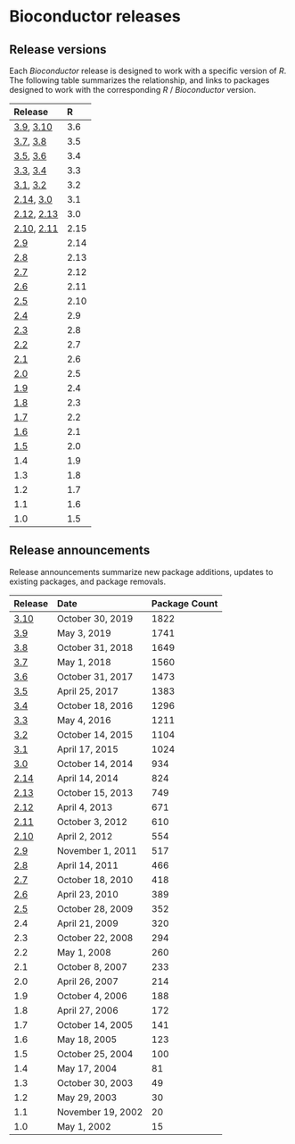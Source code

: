 # Bioconductor releases

## Release versions

Each _Bioconductor_ release is designed to work with a specific
version of _R_. The following table summarizes the relationship, and
links to packages designed to work with the corresponding _R_ /
_Bioconductor_ version.

| Release                                          | R    |
|:-------------------------------------------------|:-----|
| [3.9](/packages/3.9/), [3.10](/packages/3.10/)   | 3.6  |
| [3.7](/packages/3.7/), [3.8](/packages/3.8/)     | 3.5  |
| [3.5](/packages/3.5/),  [3.6](/packages/3.6/)    | 3.4  |
| [3.3](/packages/3.3/), [3.4](/packages/3.4/)     | 3.3  |
| [3.1](/packages/3.1/), [3.2](/packages/3.2/)     | 3.2  |
| [2.14](/packages/2.14/), [3.0](/packages/3.0/)   | 3.1  |
| [2.12](/packages/2.12/), [2.13](/packages/2.13/) | 3.0  |
| [2.10](/packages/2.10/), [2.11](/packages/2.11/) | 2.15 |
| [2.9](/packages/2.9/)                            | 2.14 |
| [2.8](/packages/2.8/)                            | 2.13 |
| [2.7](/packages/2.7/)                            | 2.12 |
| [2.6](/packages/2.6/)                            | 2.11 |
| [2.5](/packages/2.5/)                            | 2.10 |
| [2.4](/packages/2.4/BiocViews.html)              | 2.9  |
| [2.3](/packages/2.3/BiocViews.html)              | 2.8  |
| [2.2](/packages/2.2/BiocViews.html)              | 2.7  |
| [2.1](/packages/2.1/BiocViews.html)              | 2.6  |
| [2.0](/packages/2.0/BiocViews.html)              | 2.5  |
| [1.9](/packages/1.9/BiocViews.html)              | 2.4  |
| [1.8](/packages/1.8/BiocViews.html)              | 2.3  |
| [1.7](/packages/bioc/1.7/src/contrib/html/)      | 2.2  |
| [1.6](/packages/bioc/1.6/src/contrib/html/)      | 2.1  |
| [1.5](/packages/bioc/1.5/src/contrib/html/)	   | 2.0  |
| 1.4						   | 1.9  |
| 1.3						   | 1.8  |
| 1.2						   | 1.7  |
| 1.1						   | 1.6  |
| 1.0						   | 1.5  |


## Release announcements

Release announcements summarize new package additions, updates to
existing packages, and package removals.

| Release                         | Date             | Package Count	|
|:--------------------------------|:-----------------|:-----------------|
| [3.10](/news/bioc_3_10_release) | October 30, 2019 |1822		|
| [3.9](/news/bioc_3_9_release)   | May 3, 2019      |1741		|
| [3.8](/news/bioc_3_8_release)   | October 31, 2018 |1649		|
| [3.7](/news/bioc_3_7_release)   | May 1, 2018	     |1560		|
| [3.6](/news/bioc_3_6_release)   | October 31, 2017 |1473		|
| [3.5](/news/bioc_3_5_release)   | April 25, 2017   |1383		|
| [3.4](/news/bioc_3_4_release)   | October 18, 2016 |1296		|
| [3.3](/news/bioc_3_3_release)   | May 4, 2016      |1211		|
| [3.2](/news/bioc_3_2_release)   | October 14, 2015 |1104		|
| [3.1](/news/bioc_3_1_release)   | April 17, 2015   |1024		|
| [3.0](/news/bioc_3_0_release)   | October 14, 2014 |934		|
| [2.14](/news/bioc_2_14_release) | April 14, 2014   |824		|
| [2.13](/news/bioc_2_13_release) | October 15, 2013 |749		|
| [2.12](/news/bioc_2_12_release) | April 4, 2013    |671		|
| [2.11](/news/bioc_2_11_release) | October 3, 2012  |610		|
| [2.10](/news/bioc_2_10_release) | April 2, 2012    |554		|
| [2.9](/news/bioc_2_9_release)   | November 1, 2011 |517		|
| [2.8](/news/bioc_2_8_release)   | April 14, 2011   |466		|
| [2.7](/news/bioc_2_7_release)   | October 18, 2010 |418		|
| [2.6](/news/bioc_2_6_release)   | April 23, 2010   |389		|
| [2.5](/news/bioc_2_5_release)   | October 28, 2009 |352		|
| 2.4				  | April 21, 2009   |320		|
| 2.3				  | October 22, 2008 |294		|
| 2.2				  | May 1, 2008	     |260		|
| 2.1				  | October 8, 2007  |233		|
| 2.0				  | April 26, 2007   |214		|
| 1.9				  | October 4, 2006  |188		|
| 1.8				  | April 27, 2006   |172		|
| 1.7				  | October 14, 2005 |141		|
| 1.6				  | May 18, 2005     |123		|
| 1.5				  | October 25, 2004 |100		|
| 1.4				  | May 17, 2004     |81		|
| 1.3				  | October 30, 2003 |49		|
| 1.2				  | May 29, 2003     |30		|
| 1.1				  | November 19, 2002|20		|
| 1.0				  | May 1, 2002	     |15		|